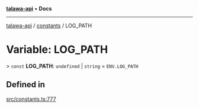 [**talawa-api**](../../README.md) • **Docs**

***

[talawa-api](../../modules.md) / [constants](../README.md) / LOG\_PATH

# Variable: LOG\_PATH

\> `const` **LOG\_PATH**: `undefined` \| `string` = `ENV.LOG_PATH`

## Defined in

[src/constants.ts:777](https://github.com/PalisadoesFoundation/talawa-api/blob/fb5076f344cd74d4e51c692cbc70fc337bf1ac39/src/constants.ts#L777)
